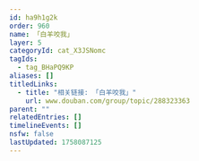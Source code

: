 ```yaml
---
id: ha9h1g2k
order: 960
name: 「白羊咬我」
layer: 5
categoryId: cat_X3JSNomc
tagIds:
  - tag_BHaPQ9KP
aliases: []
titledLinks:
  - title: "相关链接: 「白羊咬我」"
    url: www.douban.com/group/topic/288323363
parent: ""
relatedEntries: []
timelineEvents: []
nsfw: false
lastUpdated: 1758087125
---
```


